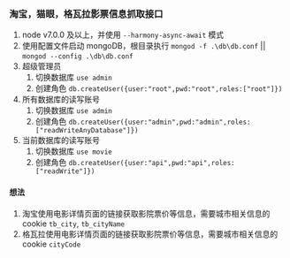 ### 淘宝，猫眼，格瓦拉影票信息抓取接口
1. node v7.0.0 及以上，并使用 `--harmony-async-await` 模式
2. 使用配置文件启动 mongoDB，根目录执行 `mongod -f .\db\db.conf` || `mongod --config .\db\db.conf`
3. 超级管理员
    1. 切换数据库 `use admin`
    2. 创建角色 `db.createUser({user:"root",pwd:"root",roles:["root"]})`
4. 所有数据库的读写账号
    1. 切换数据库 `use admin`
    2. 创建角色 `db.createUser({user:"admin",pwd:"admin",roles:["readWriteAnyDatabase"]})`
5. 当前数据库的读写账号 
    1. 切换数据库 `use movie`  
    2. 创建角色 `db.createUser({user:"api",pwd:"api",roles:["readWrite"]})`
    
    
#### 想法
1. 淘宝使用电影详情页面的链接获取影院票价等信息，需要城市相关信息的 cookie `tb_city`, `tb_cityName`
2. 格瓦拉使用电影详情页面的链接获取影院票价等信息，需要城市相关信息的 cookie `cityCode`